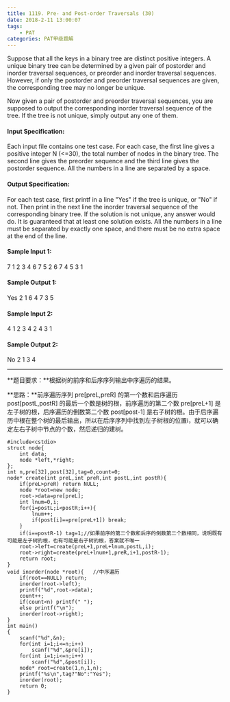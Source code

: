 ```yaml
---
title: 1119. Pre- and Post-order Traversals (30)
date: 2018-2-11 13:00:07
tags: 
	- PAT
categories: PAT甲级题解
---
```


Suppose that all the keys in a binary tree are distinct positive integers. A unique binary tree can be determined by a given pair of postorder and inorder traversal sequences, or preorder and inorder traversal sequences. However, if only the postorder and preorder traversal sequences are given, the corresponding tree may no longer be unique.

Now given a pair of postorder and preorder traversal sequences, you are supposed to output the corresponding inorder traversal sequence of the tree. If the tree is not unique, simply output any one of them.

#### Input Specification:

Each input file contains one test case. For each case, the first line gives a positive integer N (<=30), the total number of nodes in the binary tree. The second line gives the preorder sequence and the third line gives the postorder sequence. All the numbers in a line are separated by a space.

#### Output Specification:

For each test case, first printf in a line "Yes" if the tree is unique, or "No" if not. Then print in the next line the inorder traversal sequence of the corresponding binary tree. If the solution is not unique, any answer would do. It is guaranteed that at least one solution exists. All the numbers in a line must be separated by exactly one space, and there must be no extra space at the end of the line.

#### Sample Input 1:
7
1 2 3 4 6 7 5
2 6 7 4 5 3 1
#### Sample Output 1:
Yes
2 1 6 4 7 3 5
#### Sample Input 2:
4
1 2 3 4
2 4 3 1
#### Sample Output 2:
No
2 1 3 4
***
**题目要求：**根据树的前序和后序序列输出中序遍历的结果。

**思路：**前序遍历序列 pre[preL,preR] 的第一个数和后序遍历 post[postL,postR] 的最后一个数是树的根，前序遍历的第二个数 pre[preL+1] 是左子树的根，后序遍历的倒数第二个数 post[post-1] 是右子树的根。由于后序遍历中根在整个树的最后输出，所以在后序序列中找到左子树根的位置i，就可以确定左右子树中节点的个数，然后递归的建树。

```
#include<cstdio>
struct node{
    int data;
    node *left,*right;
};
int n,pre[32],post[32],tag=0,count=0;
node* create(int preL,int preR,int postL,int postR){
    if(preL>preR) return NULL;
    node *root=new node;
    root->data=pre[preL];
    int lnum=0,i;
    for(i=postL;i<postR;i++){    
        lnum++;
        if(post[i]==pre[preL+1]) break;        
    }
    if(i==postR-1) tag=1;//如果前序的第二个数和后序的倒数第二个数相同，说明既有可能是左子树的根，也有可能是右子树的根，答案就不唯一
    root->left=create(preL+1,preL+lnum,postL,i);
    root->right=create(preL+lnum+1,preR,i+1,postR-1);
    return root;
}
void inorder(node *root){   //中序遍历
    if(root==NULL) return;
    inorder(root->left);
    printf("%d",root->data);
    count++;
    if(count<n) printf(" ");
    else printf("\n");
    inorder(root->right);
}
int main()
{
    scanf("%d",&n);
    for(int i=1;i<=n;i++)
        scanf("%d",&pre[i]);
    for(int i=1;i<=n;i++)
        scanf("%d",&post[i]);
    node* root=create(1,n,1,n);
    printf("%s\n",tag?"No":"Yes");
    inorder(root);
    return 0;
}
```